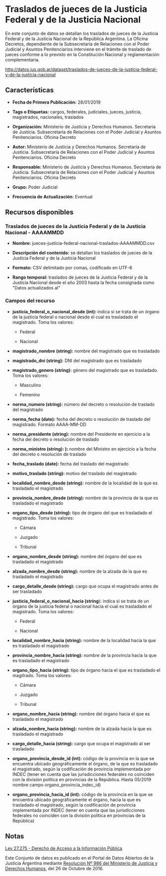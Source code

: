 Traslados de jueces de la Justicia Federal y de la Justicia Nacional
====================================================================

En este conjunto de datos se detallan los traslados de jueces de la Justicia Federal y de la Justicia Nacional de la República Argentina. La Oficina Decretos, dependiente de la Subsecretaría de Relaciones con el Poder Judicial y Asuntos Penitenciarios interviene en el trámite de traslado de jueces conforme a lo previsto en la Constitución Nacional y reglamentación complementaria.

http://datos.jus.gob.ar/dataset/traslados-de-jueces-de-la-justicia-federal-y-de-la-justicia-nacional 


Características
---------------

-   **Fecha de Primera Publicación:** 28/01/2019

-   **Tags o Etiquetas:** cargos, federales, judiciales, jueces, justicia, magistrados, nacionales, traslados

-   **Organización:** Ministerio de Justicia y Derechos Humanos. Secretaría de Justicia. Subsecretaría de Relaciones con el Poder Judicial y Asuntos Penitenciarios. Oficina Decreto

-   **Autor:** Ministerio de Justicia y Derechos Humanos. Secretaría de Justicia. Subsecretaría de Relaciones con el Poder Judicial y Asuntos Penitenciarios. Oficina Decreto

-   **Responsable:** Ministerio de Justicia y Derechos Humanos. Secretaría de Justicia. Subsecretaría de Relaciones con el Poder Judicial y Asuntos Penitenciarios. Oficina Decreto

-   **Grupo:** Poder Judicial

-   **Frecuencia de Actualización:** Eventual

Recursos disponibles
--------------------

### Traslados de jueces de la Justicia Federal y de la Justicia Nacional - AAAAMMDD

-   **Nombre:** jueces-justicia-federal-nacional-traslados-AAAAMMDD.csv

-   **Descripción del contenido:** se detallan los traslados de jueces de la Justicia Federal y de la Justicia Nacional

-   **Formato:** CSV delimitado por comas, codificado en UTF-8

-   **Rango temporal:** traslados de jueces de la Justicia Federal y de la Justicia Nacional desde el año 2003 hasta la fecha consignada como "Datos actualizados al"

### Campos del recurso

-   **justicia_federal_o_nacional_desde (int):** indica si se trata de un órgano de la justicia federal o nacional desde el cual es trasladado el magistrado. Toma los valores:

    -   Federal

    -   Nacional

-   **magistrado_nombre (string):** nombre del magistrado que es trasladado

-   **magistrado_dni (string):** DNI del magistrado que es trasladado

-   **magistrado_genero (string):** género del magistrado que es trasladado. Toma los valores:

	-   Masculino

	-   Femenino

-   **norma_numero (string):** número del decreto o resolución de traslado del magistrado

-   **norma_fecha (date):** fecha del decreto o resolución de traslado del magistrado. Formato AAAA-MM-DD

-   **norma_presidente (string):** nombre del Presidente en ejercicio a la fecha del decreto o resolución de traslado

-   **norma_ministro (string): ):** nombre del Ministro en ejercicio a la fecha del decreto o resolución de traslado

-   **fecha_traslado (date):** fecha del traslado del magistrado

-   **motivo_traslado (string):** motivo del traslado del magistrado

-   **localidad_nombre_desde (string):** nombre de la localidad de la que es trasladado el magistrado

-   **provincia_nombre_desde (string):** nombre de la provincia de la que es trasladado el magistrado

-   **organo_tipo_desde (string):** tipo de órgano del que es trasladado el magistrado. Toma los valores:

    -   Cámara

    -   Juzgado

    -   Tribunal

-   **organo_nombre_desde (string):** nombre del órgano del que es trasladado el magistrado

-   **alzada_nombre_desde (string):** nombre de la alzada de la que es trasladado el magistrado

-   **cargo_detalle_desde (string):** cargo que ocupa el magistrado antes de ser trasladado

-   **justicia_federal_o_nacional_hacia (string**): indica si se trata de un órgano de la justicia federal o nacional hacia el cual es trasladado el magistrado. Toma los valores:

    -   Federal

    -   Nacional

-   **localidad_nombre_hacia (string):** nombre de la localidad hacia la que es trasladado el magistrado

-   **provincia_nombre_hacia (string):** nombre de la provincia hacia la que es trasladado el magistrado

-   **organo_tipo_hacia (string):** tipo de órgano hacia el que es trasladado el magitrado. Toma los valores:

    -   Cámara

    -   Juzgado

    -   Tribunal

-   **organo_nombre_hacia (string):** nombre del órgano hacia el que es trasladado el magistrado

-   **alzada_nombre_hacia (string):** nombre de la alzada hacia la que es trasladado el magistrado

-   **cargo_detalle_hacia (string):** cargo que ocupa el magistrado al ser trasladado

-   **organo_provincia_desde_id (int):** código de la provincia en la que se encuentra ubicado geográficamente el órgano, de la que es trasladado el magistrado, según la codificación de provincia implementada por INDEC (tener en cuenta que las jurisdicciones federales no coinciden con la división política en provincias de la República. Hasta 05/2019 nombre campo organo_provincia_indec_id)

-   **organo_provincia_hacia_id (int):** código de la provincia en la que se encuentra ubicado geográficamente el órgano, hacia la que es trasladado el magistrado, según la codificación de provincia implementada por INDEC (tener en cuenta que las jurisdicciones federales no coinciden con la división política en provincias de la República)

Notas
------

[Ley 27.275 - Derecho de Acceso a la Información Pública](http://servicios.infoleg.gob.ar/infolegInternet/anexos/265000-269999/265949/norma.htm)

Este Conjunto de datos es publicado en el Portal de Datos Abiertos de la Justicia Argentina mediante [Resolución Nº 986 del Ministerio de Justicia y Derechos Humanos](http://datos.jus.gob.ar/resoluciones/RESOL-2016-986-E-APN-MJ.pdf), del 26 de Octubre de 2016.
